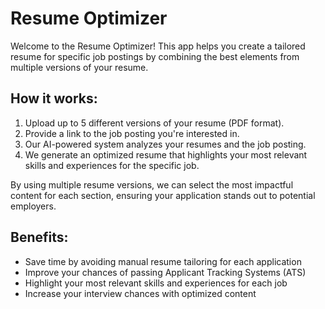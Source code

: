 # Resume Optimizer

Welcome to the Resume Optimizer! This app helps you create a tailored resume for specific job postings by combining the best elements from multiple versions of your resume.

## How it works:

1. Upload up to 5 different versions of your resume (PDF format).
2. Provide a link to the job posting you're interested in.
3. Our AI-powered system analyzes your resumes and the job posting.
4. We generate an optimized resume that highlights your most relevant skills and experiences for the specific job.

By using multiple resume versions, we can select the most impactful content for each section, ensuring your application stands out to potential employers.

## Benefits:

- Save time by avoiding manual resume tailoring for each application
- Improve your chances of passing Applicant Tracking Systems (ATS)
- Highlight your most relevant skills and experiences for each job
- Increase your interview chances with optimized content

